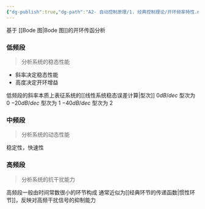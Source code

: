 ```yaml
---
{"dg-publish":true,"dg-path":"A2- 自动控制原理/1. 经典控制理论/开环频率特性.md","permalink":"/A2- 自动控制原理/1. 经典控制理论/开环频率特性/","dgPassFrontmatter":true,"noteIcon":"","created":"2024-05-20T13:11:25.642+08:00","updated":"2025-05-01T11:33:03.786+08:00"}
---
```


基于 [[Bode 图\|Bode 图]]的开环传函分析
### 低频段
>分析系统的稳态性能
- 斜率决定稳态性能
- 高度决定开环增益

低频段的斜率本质上表征系统的[[线性系统稳态误差计算\|型次]]
$0dB/dec$     型次为 0
$-20dB/dec$ 型次为 1
$-40dB/dec$  型次为 2

### 中频段
>分析系统的动态性能

稳定性，快速性
### 高频段
>分析系统的抗干扰能力

高频段一般由时间常数很小的环节构成
通常近似为[[经典环节的传递函数\|惯性环节]]，反映对高频干扰信号的抑制能力


